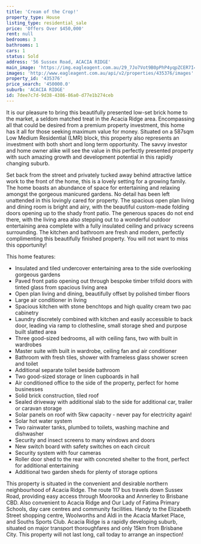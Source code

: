 ```yaml
---
title: 'Cream of the Crop!'
property_type: House
listing_type: residential_sale
price: 'Offers Over $450,000'
rent: null
bedrooms: 3
bathrooms: 1
cars: 1
status: Sold
address: '56 Sussex Road, ACACIA RIDGE'
main_image: 'https://img.eagleagent.com.au/29_7Jo7Vot9B0pPhP4yqpZCER7I=/1280x854/smart/https://s3-us-west-2.amazonaws.com/eagleagent-orig/images/6823842/123478510-image-M.jpg'
images: 'http://www.eagleagent.com.au/api/v2/properties/435376/images'
property_id: '435376'
price_search: '450000.0'
suburb: 'ACACIA RIDGE'
id: 7dee7c7d-9d38-4386-86a0-d77e1b274ceb
---
```

It is our pleasure to bring this beautifully presented low-set brick home to the market, a seldom matched treat in the Acacia Ridge area. Encompassing all that could be desired from a premium property investment, this home has it all for those seeking maximum value for money. Situated on a 587sqm Low Medium Residential (LMR) block, this property also represents an investment with both short and long term opportunity. The savvy investor and home owner alike will see the value in this perfectly presented property with such amazing growth and development potential in this rapidly changing suburb.

Set back from the street and privately tucked away behind attractive lattice work to the front of the home, this is a lovely setting for a growing family. The home boasts an abundance of space for entertaining and relaxing amongst the gorgeous manicured gardens. No detail has been left unattended in this lovingly cared for property. The spacious open plan living and dining room is bright and airy, with the beautiful custom-made folding doors opening up to the shady front patio. The generous spaces do not end there, with the living area also stepping out to a wonderful outdoor entertaining area complete with a fully insulated ceiling and privacy screens surrounding. The kitchen and bathroom are fresh and modern, perfectly complimenting this beautifully finished property. You will not want to miss this opportunity!

This home features:

*  Insulated and tiled undercover entertaining area to the side overlooking gorgeous gardens
*  Paved front patio opening out through bespoke timber trifold doors with tinted glass from spacious living area
*  Open plan living and dining, beautifully offset by polished timber floors
*  Large air conditioner in living
*  Spacious kitchen with stone benchtops and high quality cream two pac cabinetry
*  Laundry discretely combined with kitchen and easily accessible to back door, leading via ramp to clothesline, small storage shed and purpose built slatted area
*  Three good-sized bedrooms, all with ceiling fans, two with built in wardrobes
*  Master suite with built in wardrobe, ceiling fan and air conditioner
*  Bathroom with fresh tiles, shower with frameless glass shower screen and toilet
*  Additional separate toilet beside bathroom
*  Two good-sized storage or linen cupboards in hall
*  Air conditioned office to the side of the property, perfect for home businesses
*  Solid brick construction, tiled roof
*  Sealed driveway with additional slab to the side for additional car, trailer or caravan storage
*  Solar panels on roof with 5kw capacity - never pay for electricity again!
*  Solar hot water system
*  Two rainwater tanks, plumbed to toilets, washing machine and dishwasher
*  Security and insect screens to many windows and doors
*  New switch board with safety switches on each circuit
*  Security system with four cameras
*  Roller door shed to the rear with concreted shelter to the front, perfect for additional entertaining
*  Additional two garden sheds for plenty of storage options

This property is situated in the convenient and desirable northern neighbourhood of Acacia Ridge. The route 117 bus travels down Sussex Road, providing easy access through Moorooka and Annerley to Brisbane CBD. Also convenient to Acacia Ridge and Our Lady of Fatima Primary Schools, day care centres and community facilities. Handy to the Elizabeth Street shopping centre, Woolworths and Aldi in the Acacia Market Place, and Souths Sports Club. Acacia Ridge is a rapidly developing suburb, situated on major transport thoroughfares and only 15km from Brisbane City. This property will not last long, call today to arrange an inspection!
